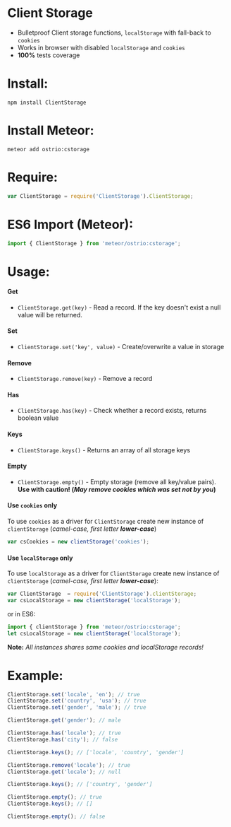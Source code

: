 Client Storage
========

 - Bulletproof Client storage functions, `localStorage` with fall-back to `cookies`
 - Works in browser with disabled `localStorage` and `cookies`
 - __100%__ tests coverage

Install:
========
```shell
npm install ClientStorage
```

Install Meteor:
========
```shell
meteor add ostrio:cstorage
```

Require:
========
```jsx
var ClientStorage = require('ClientStorage').ClientStorage;
```

ES6 Import (Meteor):
========
```jsx
import { ClientStorage } from 'meteor/ostrio:cstorage';
```


Usage:
========
#### Get
 - `ClientStorage.get(key)` - Read a record. If the key doesn't exist a null value will be returned.

#### Set
 - `ClientStorage.set('key', value)` - Create/overwrite a value in storage

#### Remove
 - `ClientStorage.remove(key)` - Remove a record

#### Has
 - `ClientStorage.has(key)` - Check whether a record exists, returns boolean value

#### Keys
 - `ClientStorage.keys()` - Returns an array of all storage keys

#### Empty
 - `ClientStorage.empty()` - Empty storage (remove all key/value pairs). __Use with caution! (*May remove cookies which was set not by you*)__

#### Use `cookies` only
To use `cookies` as a driver for `ClientStorage` create new instance of `clientStorage` (*camel-case, first letter __lower-case__*)
```js
var csCookies = new clientStorage('cookies');
```

#### Use `localStorage` only
To use `localStorage` as a driver for `ClientStorage` create new instance of `clientStorage` (*camel-case, first letter __lower-case__*):
```js
var ClientStorage  = require('ClientStorage').clientStorage;
var csLocalStorage = new clientStorage('localStorage');
```
or in ES6:
```jsx
import { clientStorage } from 'meteor/ostrio:cstorage';
let csLocalStorage = new clientStorage('localStorage');
```

__Note:__ *All instances shares same cookies and localStorage records!*



Example:
=========
```javascript
ClientStorage.set('locale', 'en'); // true
ClientStorage.set('country', 'usa'); // true
ClientStorage.set('gender', 'male'); // true

ClientStorage.get('gender'); // male

ClientStorage.has('locale'); // true
ClientStorage.has('city'); // false

ClientStorage.keys(); // ['locale', 'country', 'gender']

ClientStorage.remove('locale'); // true
ClientStorage.get('locale'); // null

ClientStorage.keys(); // ['country', 'gender']

ClientStorage.empty(); // true
ClientStorage.keys(); // []

ClientStorage.empty(); // false
```